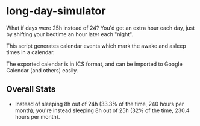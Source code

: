 # long-day-simulator
What if days were 25h instead of 24? You'd get an extra hour each day, just by shifting your bedtime an hour later each "night".

This script generates calendar events which mark the awake and asleep times in a calendar.

The exported calendar is in ICS format, and can be imported to Google Calendar (and others) easily.

## Overall Stats

* Instead of sleeping 8h out of 24h (33.3% of the time, 240 hours per month), you're instead sleeping 8h out of 25h (32% of the time, 230.4 hours per month).
